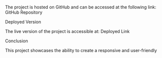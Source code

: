 


The project is hosted on GitHub and can be accessed at the following link:
GitHub Repository

Deployed Version

The live version of the project is accessible at:
Deployed Link

Conclusion

This project showcases the ability to create a responsive and user-friendly
